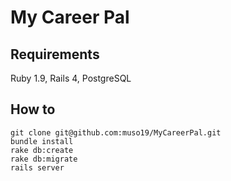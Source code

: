 My Career Pal
=============

Requirements
------------
Ruby 1.9, Rails 4, PostgreSQL

How to
------
    git clone git@github.com:muso19/MyCareerPal.git
    bundle install
    rake db:create
    rake db:migrate
    rails server
